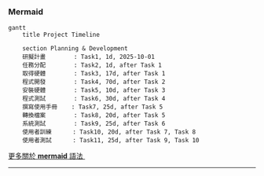 ### Mermaid
```mermaid
gantt
    title Project Timeline

    section Planning & Development
    研擬計畫        : Task1, 1d, 2025-10-01
    任務分配        : Task2, 1d, after Task 1
    取得硬體        : Task3, 17d, after Task 1
    程式開發        : Task4, 70d, after Task 2
    安裝硬體        : Task5, 10d, after Task 3
    程式測試        : Task6, 30d, after Task 4
    撰寫使用手冊    : Task7, 25d, after Task 5
    轉換檔案        : Task8, 20d, after Task 5
    系統測試        : Task9, 25d, after Task 6
    使用者訓練      : Task10, 20d, after Task 7, Task 8
    使用者測試      : Task11, 25d, after Task 9, Task 10
```
[更多關於 **mermaid** 語法 <i class="fa fa-external-link"></i>](http://mermaid-js.github.io/mermaid)
&nbsp;
&nbsp;

---
